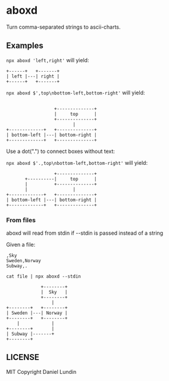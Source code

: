 # aboxd

Turn comma-separated strings to ascii-charts.

## Examples

`npx aboxd 'left,right'` will yield:

```
+------+   +-------+
| left |---| right |
+------+   +-------+
```

`npx aboxd $',top\nbottom-left,bottom-right'` will yield:

```

                  +--------------+
                  |     top      |
                  +--------------+
                         |           
+-------------+   +--------------+
| bottom-left |---| bottom-right |
+-------------+   +--------------+
```

Use a dot(".") to connect boxes without text:

`npx aboxd $'.,top\nbottom-left,bottom-right'` will yield:

```
                  +--------------+
       +----------|     top      |
       |          +--------------+
       |                 |           
+-------------+   +--------------+
| bottom-left |---| bottom-right |
+-------------+   +--------------+
```

### From files

aboxd will read from stdin if --stdin is passed instead of a string

Given a file:

```
,Sky
Sweden,Norway
Subway,.
```

`cat file | npx aboxd --stdin`

```
             +--------+
             |  Sky   |
             +--------+
                 |        
+--------+   +--------+
| Sweden |---| Norway |
+--------+   +--------+
    |            |        
+--------+       |     
| Subway |-------+     
+--------+             
```


## LICENSE

MIT Copyright Daniel Lundin
